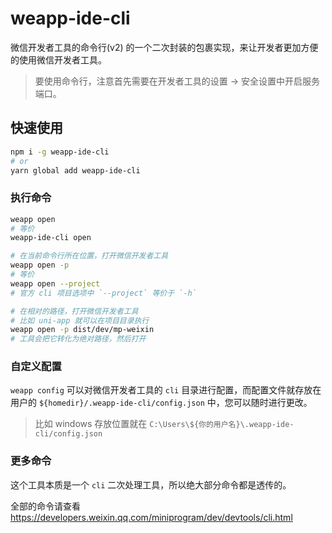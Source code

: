 # weapp-ide-cli

微信开发者工具的命令行(v2) 的一个二次封装的包裹实现，来让开发者更加方便的使用微信开发者工具。

> 要使用命令行，注意首先需要在开发者工具的设置 -> 安全设置中开启服务端口。
## 快速使用

```bash
npm i -g weapp-ide-cli
# or
yarn global add weapp-ide-cli
```

### 执行命令

```bash
weapp open
# 等价
weapp-ide-cli open

# 在当前命令行所在位置，打开微信开发者工具
weapp open -p
# 等价
weapp open --project
# 官方 cli 项目选项中 `--project` 等价于 `-h`

# 在相对的路径，打开微信开发者工具
# 比如 uni-app 就可以在项目目录执行
weapp open -p dist/dev/mp-weixin
# 工具会把它转化为绝对路径，然后打开
```

### 自定义配置

`weapp config` 可以对微信开发者工具的 `cli` 目录进行配置，而配置文件就存放在用户的 `${homedir}/.weapp-ide-cli/config.json` 中，您可以随时进行更改。

> 比如 windows 存放位置就在 `C:\Users\${你的用户名}\.weapp-ide-cli/config.json`


### 更多命令

这个工具本质是一个 `cli` 二次处理工具，所以绝大部分命令都是透传的。

全部的命令请查看 https://developers.weixin.qq.com/miniprogram/dev/devtools/cli.html